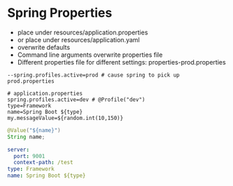 # Spring Properties

- place under    resources/application.properties
- or place under resources/application.yaml
- overwrite defaults
- Command line arguments overwrite properties file
- Different properties file for different settings: properties-prod.properties

```shell
--spring.profiles.active=prod # cause spring to pick up prod.properties
```


```shell
# application.properties
spring.profiles.active=dev # @Profile("dev")
type=Framework
name=Spring Boot ${type}
my.messageValue=${random.int(10,150)}
```

```java
@Value("${name}")
String name;
```

```yaml
server:
  port: 9001
  context-path: /test
type: Framework
name: Spring Boot ${type}
```
